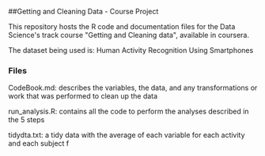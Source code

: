 ##Getting and Cleaning Data - Course Project

This repository hosts the R code and documentation files for the Data Science's track course "Getting and Cleaning data", available in coursera.

The dataset being used is: Human Activity Recognition Using Smartphones


### Files


CodeBook.md: describes the variables, the data, and any transformations or work that was performed to clean up the data

run_analysis.R: contains all the code to perform the analyses described in the 5 steps

tidydta.txt: a tidy data with the average of each variable for each activity and each subject f